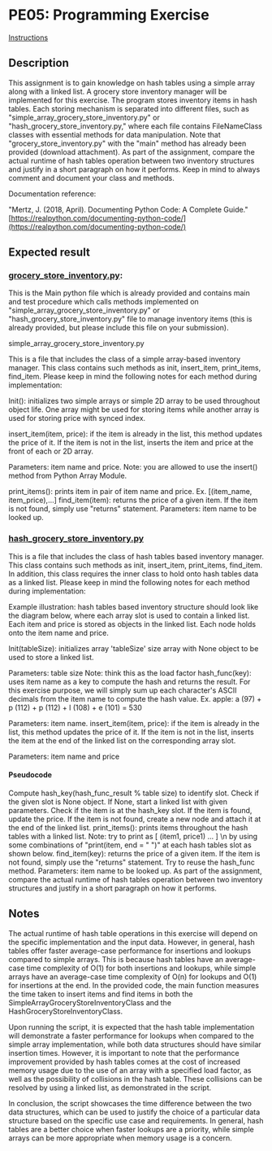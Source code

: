 # PE05: Programming Exercise

[Instructions][1]

## Description

This assignment is to gain knowledge on hash tables using a simple array along with a linked list. A grocery store inventory manager will be implemented for this exercise. The program stores inventory items in hash tables. Each storing mechanism is separated into different files, such as "simple_array_grocery_store_inventory.py" or "hash_grocery_store_inventory.py," where each file contains FileNameClass classes with essential methods for data manipulation. Note that "grocery_store_inventory.py" with the "main" method has already been provided (download attachment). As part of the assignment, compare the actual runtime of hash tables operation between two inventory structures and justify in a short paragraph on how it performs. Keep in mind to always comment and document your class and methods.

Documentation reference:

"Mertz, J. (2018, April). Documenting Python Code: A Complete Guide." [https://realpython.com/documenting-python-code/](https://realpython.com/documenting-python-code/)

## Expected result

### [grocery_store_inventory.py]():

This is the Main python file which is already provided and contains main and test procedure which calls methods implemented on "simple_array_grocery_store_inventory.py" or "hash_grocery_store_inventory.py" file to manage inventory items (this is already provided, but please include this file on your submission).

simple_array_grocery_store_inventory.py

This is a file that includes the class of a simple array-based inventory manager. This class contains such methods as init, insert_item, print_items, find_item. Please keep in mind the following notes for each method during implementation:

Init(): initializes two simple arrays or simple 2D array to be used throughout object life. One array might be used for storing items while another array is used for storing price with synced index.

insert_item(item, price): if the item is already in the list, this method updates the price of it. If the item is not in the list, inserts the item and price at the front of each or 2D array.

Parameters: item name and price.
Note: you are allowed to use the insert() method from Python Array Module.

print_items(): prints item in pair of item name and price.
    Ex. [(item_name, item_price),…]
find_item(item): returns the price of a given item. If the item is not found, simply use "returns" statement.
Parameters: item name to be looked up.

### [hash_grocery_store_inventory.py]()

This is a file that includes the class of hash tables based inventory manager. This class contains such methods as init, insert_item, print_items, find_item. In addition, this class requires the inner class to hold onto hash tables data as a linked list. Please keep in mind the following notes for each method during implementation:

Example illustration: hash tables based inventory structure should look like the diagram below, where each array slot is used to contain a linked list. Each item and price is stored as objects in the linked list. Each node holds onto the item name and price.

Init(tableSize): initializes array 'tableSize' size array with None object to be used to store a linked list.

Parameters: table size
Note: think this as the load factor
hash_func(key): uses item name as a key to compute the hash and returns the result.
For this exercise purpose, we will simply sum up each character's ASCII decimals from the item name to compute the hash value.
Ex. apple: a (97) + p (112) + p (112) + l (108) + e (101) = 530

Parameters: item name.
insert_item(item, price): if the item is already in the list, this method updates the price of it. If the item is not in the list, inserts the item at the end of the linked list on the corresponding array slot.

Parameters: item name and price

#### Pseudocode

Compute hash_key(hash_func_result % table size) to identify slot.
Check if the given slot is None object. If None, start a linked list with given parameters.
Check if the item is at the hash_key slot. If the item is found, update the price.
If the item is not found, create a new node and attach it at the end of the linked list.
print_items(): prints items throughout the hash tables with a linked list. Note: try to print as [ (item1, price1) … ] \n by using some combinations of "print(item, end = " ")" at each hash tables slot as shown below.
find_item(key): returns the price of a given item. If the item is not found, simply use the "returns" statement. Try to reuse the hash_func method. Parameters: item name to be looked up.
As part of the assignment, compare the actual runtime of hash tables operation between two inventory structures and justify in a short paragraph on how it performs.

## Notes

The actual runtime of hash table operations in this exercise will depend on the specific implementation and the input data. However, in general, hash tables offer faster average-case performance for insertions and lookups compared to simple arrays. This is because hash tables have an average-case time complexity of O(1) for both insertions and lookups, while simple arrays have an average-case time complexity of O(n) for lookups and O(1) for insertions at the end. In the provided code, the main function measures the time taken to insert items and find items in both the SimpleArrayGroceryStoreInventoryClass and the HashGroceryStoreInventoryClass.

Upon running the script, it is expected that the hash table implementation will demonstrate a faster performance for lookups when compared to the simple array implementation, while both data structures should have similar insertion times. However, it is important to note that the performance improvement provided by hash tables comes at the cost of increased memory usage due to the use of an array with a specified load factor, as well as the possibility of collisions in the hash table. These collisions can be resolved by using a linked list, as demonstrated in the script.

In conclusion, the script showcases the time difference between the two data structures, which can be used to justify the choice of a particular data structure based on the specific use case and requirements. In general, hash tables are a better choice when faster lookups are a priority, while simple arrays can be more appropriate when memory usage is a concern.

[1]: https://mycourses.cityu.edu/content/enforced/47262-12341133/grocery_store_inventory.py?_&d2lSessionVal=0lajd93gwEyR4UT3QX6Ozqqgj
